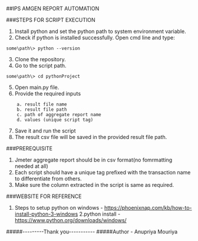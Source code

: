 ##IPS AMGEN REPORT AUTOMATION


###STEPS FOR SCRIPT EXECUTION

1. Install python and set the python path to system environment variable.
2. Check if python is installed successfully. Open cmd line and type:
```
some\path\> python --version
```
3. Clone the repository.
4. Go to the script path.
```
some\path\> cd pythonProject
```
5. Open main.py file.
6. Provide the required inputs
```
    a. result file name
    b. result file path
    c. path of aggregate report name
    d. values (unique script tag)
```
7. Save it and run the script
8. The result csv file will be saved in the provided result file path.


###PREREQUISITE

1. Jmeter aggregate report should be in csv format(no fomrmatting needed at all)
2. Each script should have a unique tag prefixed with the transaction name to differentiate from others.
3. Make sure the column extracted in the script is same as required.

###WEBSITE FOR REFERENCE
1. Steps to setup python on windows - https://phoenixnap.com/kb/how-to-install-python-3-windows 
2.python install - https://www.python.org/downloads/windows/


#####---------Thank you----------- 
#####Author - Anupriya Mouriya
